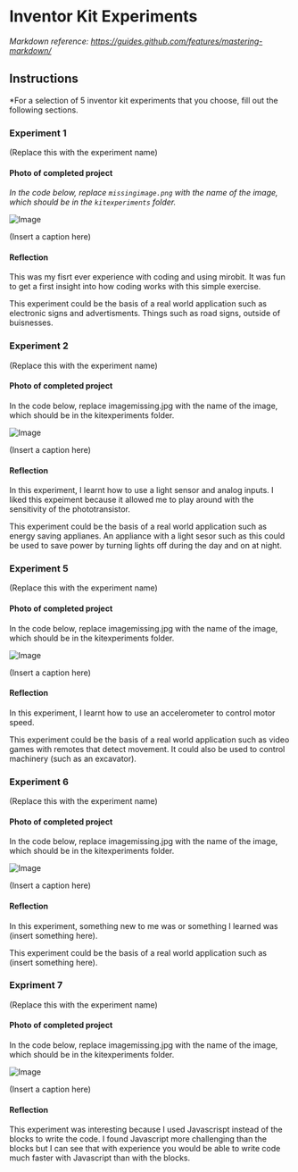 # Inventor Kit Experiments

*Markdown reference: https://guides.github.com/features/mastering-markdown/*

## Instructions ##

*For a selection of 5 inventor kit experiments that you choose, fill out the following sections.

### Experiment 1 ###

(Replace this with the experiment name)

#### Photo of completed project ####
*In the code below, replace `missingimage.png` with the name of the image, which should be in the `kitexperiments` folder.*

![Image](1.png)

(Insert a caption here)

#### Reflection ####

This was my fisrt ever experience with coding and using mirobit. It was fun to get a first insight into how coding works with this simple exercise. 

This experiment could be the basis of a real world application such as electronic signs and advertisments. Things such as road signs, outside of buisnesses.

### Experiment 2 ###

(Replace this with the experiment name)

#### Photo of completed project ####
In the code below, replace imagemissing.jpg with the name of the image, which should be in the kitexperiments folder.

![Image](2.png)

(Insert a caption here)

#### Reflection ####

In this experiment, I learnt how to use a light sensor and analog inputs. I liked this expeiment because it allowed me to play around with the sensitivity of the phototransistor.

This experiment could be the basis of a real world application such as energy saving applianes. An appliance with a light sesor such as this could be used to save power by turning lights off during the day and on at night. 

### Experiment 5 ###

(Replace this with the experiment name)

#### Photo of completed project ####
In the code below, replace imagemissing.jpg with the name of the image, which should be in the kitexperiments folder.

![Image](missingimage.png)

(Insert a caption here)

#### Reflection ####

In this experiment, I learnt how to use an accelerometer to control motor speed.

This experiment could be the basis of a real world application such as video games with remotes that detect movement. It could also be used to control machinery (such as an excavator).

### Experiment 6 ###

(Replace this with the experiment name)

#### Photo of completed project ####
In the code below, replace imagemissing.jpg with the name of the image, which should be in the kitexperiments folder.

![Image](missingimage.png)

(Insert a caption here)

#### Reflection ####

In this experiment, something new to me was or something I learned was (insert something here).

This experiment could be the basis of a real world application such as (insert something here).

### Expriment 7 ###

(Replace this with the experiment name)

#### Photo of completed project ####
In the code below, replace imagemissing.jpg with the name of the image, which should be in the kitexperiments folder.

![Image](missingimage.png)

(Insert a caption here)

#### Reflection ####

This experiment was interesting because I used Javascrispt instead of the blocks to write the code. I found Javascript more challenging than the blocks but I can see that with experience you would be able to write code much faster with Javascript than with the blocks.

